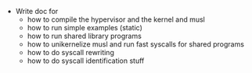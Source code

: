 - Write doc for
  - how to compile the hypervisor and the kernel and musl
  - how to run simple examples (static)
  - how to run shared library programs
  - how to unikernelize musl and run fast syscalls for shared programs
  - how to do syscall rewriting
  - how to do syscall identification stuff

